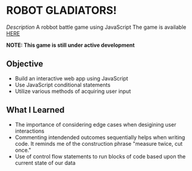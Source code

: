 # ROBOT GLADIATORS!
_Description_
A robbot battle game using JavaScript
The game is available [HERE](https://cbarber1984.github.io/robot-gladiators/)

**NOTE: This game is still under active development**

## Objective
- Build an interactive web app using JavaScript
- Use JavaScript conditional statements
- Utilize various methods of acquiring user input


## What I Learned
- The importance of considering edge cases when desigining user interactions
- Commenting intendended outcomes sequentially helps when writing code. It reminds me of the construction phrase "measure twice, cut once."
- Use of control flow statements to run blocks of code based upon the current state of our data
